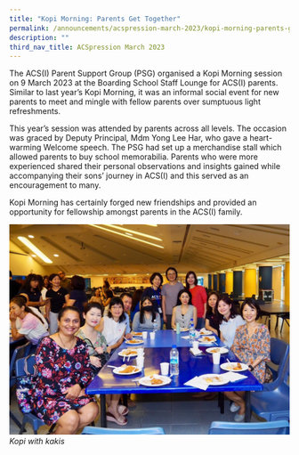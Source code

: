```yaml
---
title: "Kopi Morning: Parents Get Together"
permalink: /announcements/acspression-march-2023/kopi-morning-parents-get-together/
description: ""
third_nav_title: ACSpression March 2023
---
```

The ACS(I) Parent Support Group (PSG) organised a Kopi Morning session on 9 March 2023 at the Boarding School Staff Lounge for ACS(I) parents. Similar to last year’s Kopi Morning, it was an informal social event for new parents to meet and mingle with fellow parents over sumptuous light refreshments. 

This year’s session was attended by parents across all levels. The occasion was graced by Deputy Principal, Mdm Yong Lee Har, who gave a heart-warming Welcome speech. The PSG had set up a merchandise stall which allowed parents to buy school memorabilia. Parents who were more experienced shared their personal observations and insights gained while accompanying their sons’ journey in ACS(I) and this served as an encouragement to many. 

Kopi Morning has certainly forged new friendships and provided an opportunity for fellowship amongst parents in the ACS(I) family. 

![](/images/ACSpression/picture5.jpg)
_Kopi with kakis_